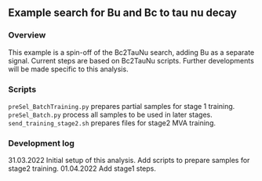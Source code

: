 ## Example search for Bu and Bc to tau nu decay

### Overview
This example is a spin-off of the Bc2TauNu search, adding Bu as a separate signal.
Current steps are based on Bc2TauNu scripts. Further developments will be made specific to this analysis.

### Scripts
`preSel_BatchTraining.py` prepares partial samples for stage 1 training.
`preSel_Batch.py` process all samples to be used in later stages. 
`send_training_stage2.sh` prepares files for stage2 MVA training. 

### Development log
31.03.2022 Initial setup of this analysis. Add scripts to prepare samples for stage2 training.
01.04.2022 Add stage1 steps.
